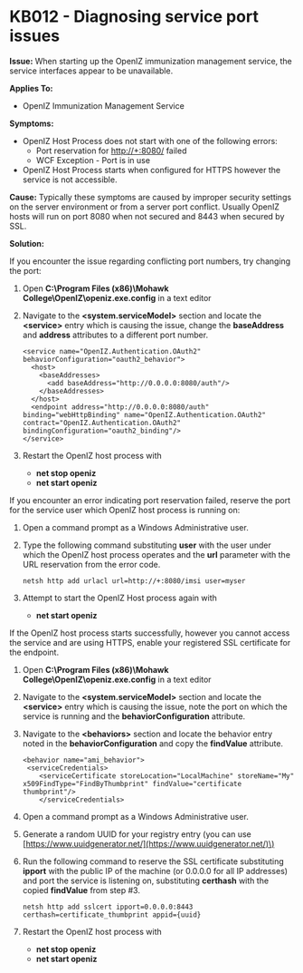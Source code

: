 # KB012 - Diagnosing service port issues

**Issue:** When starting up the OpenIZ immunization management service, the service interfaces appear to be unavailable.

**Applies To:**

* OpenIZ Immunization Management Service

**Symptoms:**

* OpenIZ Host Process does not start with one of the following errors:
  * Port reservation for [http://+:8080/](http://+:8080/) failed
  * WCF Exception - Port is in use
* OpenIZ Host Process starts when configured for HTTPS however the service is not accessible.

**Cause:** Typically these symptoms are caused by improper security settings on the server environment or from a server port conflict. Usually OpenIZ hosts will run on port 8080 when not secured and 8443 when secured by SSL.

**Solution:**

If you encounter the issue regarding conflicting port numbers, try changing the port:

1. Open **C:\Program Files \(x86\)\Mohawk College\OpenIZ\openiz.exe.config** in a text editor
2. Navigate to the **&lt;system.serviceModel&gt;** section and locate the **&lt;service&gt;** entry which is causing the issue, change the **baseAddress** and **address** attributes to a different port number.

   ```text
   <service name="OpenIZ.Authentication.OAuth2" behaviorConfiguration="oauth2_behavior">
     <host>
       <baseAddresses>
         <add baseAddress="http://0.0.0.0:8080/auth"/>
       </baseAddresses>
     </host>
     <endpoint address="http://0.0.0.0:8080/auth" binding="webHttpBinding" name="OpenIZ.Authentication.OAuth2" contract="OpenIZ.Authentication.OAuth2" bindingConfiguration="oauth2_binding"/>
   </service>
   ```

3. Restart the OpenIZ host process with
   * **net stop openiz**
   * **net start openiz**

If you encounter an error indicating port reservation failed, reserve the port for the service user which OpenIZ host process is running on:

1. Open a command prompt as a Windows Administrative user.
2. Type the following command substituting **user** with the user under which the OpenIZ host process operates and the **url** parameter with the URL reservation from the error code.

   ```text
   netsh http add urlacl url=http://+:8080/imsi user=myser
   ```

3. Attempt to start the OpenIZ Host process again with
   * **net start openiz**

If the OpenIZ host process starts successfully, however you cannot access the service and are using HTTPS, enable your registered SSL certificate for the endpoint.

1. Open **C:\Program Files \(x86\)\Mohawk College\OpenIZ\openiz.exe.config** in a text editor
2. Navigate to the **&lt;system.serviceModel&gt;** section and locate the **&lt;service&gt;** entry which is causing the issue, note the port on which the service is running and the **behaviorConfiguration** attribute.
3. Navigate to the **&lt;behaviors&gt;** section and locate the behavior entry noted in the **behaviorConfiguration** and copy the **findValue** attribute.

   ```text
   <behavior name="ami_behavior">
    <serviceCredentials>
       <serviceCertificate storeLocation="LocalMachine" storeName="My" x509FindType="FindByThumbprint" findValue="certificate thumbprint"/>
       </serviceCredentials>
   ```

4. Open a command prompt as a Windows Administrative user.
5. Generate a random UUID for your registry entry \(you can use [https://www.uuidgenerator.net/](https://www.uuidgenerator.net/)\)
6. Run the following command to reserve the SSL certificate substituting **ipport** with the public IP of the machine \(or 0.0.0.0 for all IP addresses\) and port the service is listening on, substituting **certhash** with the copied **findValue** from step \#3.

   ```text
   netsh http add sslcert ipport=0.0.0.0:8443 certhash=certificate_thumbprint appid={uuid}
   ```

7. Restart the OpenIZ host process with
   * **net stop openiz**
   * **net start openiz**

